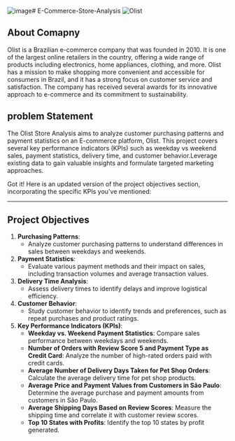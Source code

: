 ![image](https://github.com/Hemasagar2299/E-Commerce-Store-Analysis/assets/154252928/4102988c-b6d4-4c7a-8944-18b156bc5c38)# E-Commerce-Store-Analysis
![Olist](https://github.com/Hemasagar2299/E-Commerce-Store-Analysis/assets/154252928/4b4bb16c-a914-4bbb-aeb3-780af1afc2ef)

## About Comapny
 Olist is a Brazilian e-commerce company that was founded in 2010. It is one of the largest online retailers in the country, offering a wide range of products including electronics, home appliances, clothing, and more. Olist has a mission to make shopping more convenient and accessible for consumers in Brazil, and it has a strong focus on customer service and satisfaction. The company has received several awards for its innovative approach to e-commerce and its commitment to sustainability.  

 ## problem Statement
 The Olist Store Analysis aims to analyze customer purchasing patterns and payment statistics on an E-commerce platform, Olist. This project covers several key performance indicators (KPIs) such as weekday vs weekend sales, payment statistics, delivery time, and customer behavior.Leverage existing data to gain valuable insights and formulate targeted marketing approaches.

Got it! Here is an updated version of the project objectives section, incorporating the specific KPIs you've mentioned:

---

## Project Objectives

1. **Purchasing Patterns**:
    - Analyze customer purchasing patterns to understand differences in sales between weekdays and weekends.
2. **Payment Statistics**:
    - Evaluate various payment methods and their impact on sales, including transaction volumes and average transaction values.
3. **Delivery Time Analysis**:
    - Assess delivery times to identify delays and improve logistical efficiency.
4. **Customer Behavior**:
    - Study customer behavior to identify trends and preferences, such as repeat purchases and product ratings.
5. **Key Performance Indicators (KPIs)**:
    - **Weekday vs. Weekend Payment Statistics**: Compare sales performance between weekdays and weekends.
    - **Number of Orders with Review Score 5 and Payment Type as Credit Card**: Analyze the number of high-rated orders paid with credit cards.
    - **Average Number of Delivery Days Taken for Pet Shop Orders**: Calculate the average delivery time for pet shop products.
    - **Average Price and Payment Values from Customers in São Paulo**: Determine the average purchase and payment amounts from customers in São Paulo.
    - **Average Shipping Days Based on Review Scores**: Measure the shipping time and correlate it with customer review scores.
    - **Top 10 States with Profits**: Identify the top 10 states by profit generated.



